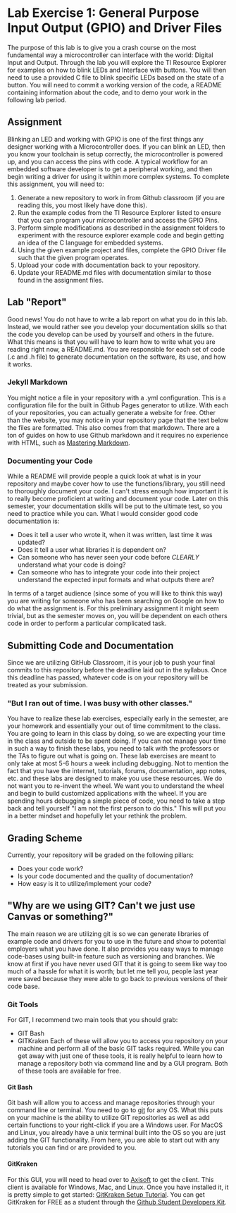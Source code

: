 # Lab Exercise 1: General Purpose Input Output (GPIO) and Driver Files
The purpose of this lab is to give you a crash course on the most fundamental way a microcontroller can interface with the world: Digital Input and Output. Through the lab you will explore the TI Resource Explorer for examples on how to blink LEDs and Interface with buttons. You will then need to use a provided C file to blink specific LEDs based on the state of a button. You will need to commit a working version of the code, a README containing information about the code, and to demo your work in the following lab period.

## Assignment
Blinking an LED and working with GPIO is one of the first things any designer working with a Microcontroller does. If you can blink an LED, then you know your toolchain is setup correctly, the microcontroller is powered up, and you can access the pins with code. A typical workflow for an embedded software developer is to get a peripheral working, and then begin writing a driver for using it within more complex systems. To complete this assignment, you will need to:
1. Generate a new repository to work in from Github classroom (if you are reading this, you most likely have done this).
2. Run the example codes from the TI Resource Explorer listed to ensure that you can program your microcontroller and access the GPIO Pins.
3. Perform simple modifications as described in the assignment folders to experiment with the resource explorer example code and begin getting an idea of the C language for embedded systems.
4. Using the given example project and files, complete the GPIO Driver file such that the given program operates.
4. Upload your code with documentation back to your repository.
5. Update your README.md files with documentation similar to those found in the assignment files.


## Lab "Report"
Good news! You do not have to write a lab report on what you do in this lab. Instead, we would rather see you develop your documentation skills so that the code you develop can be used by yourself and others in the future. What this means is that you will have to learn how to write what you are reading right now, a README.md. You are responsible for each set of code (.c and .h file) to generate documentation on the software, its use, and how it works.

### Jekyll Markdown
You might notice a file in your repository with a .yml configuration. This is a configuration file for the built in Github Pages generator to utilize. With each of your repositories, you can actually generate a website for free. Other than the website, you may notice in your repository page that the text below the files are formatted. This also comes from that markdown. There are a ton of guides on how to use Github markdown and it requires no experience with HTML, such as [Mastering Markdown](https://guides.github.com/features/mastering-markdown/).

### Documenting your Code
While a README will provide people a quick look at what is in your repository and maybe cover how to use the functions/library, you still need to thoroughly document your code. I can't stress enough how important it is to really become proficient at writing and document your code. Later on this semester, your documentation skills will be put to the ultimate test, so you need to practice while you can. What I would consider good code documentation is:
* Does it tell a user who wrote it, when it was written, last time it was updated?
* Does it tell a user what libraries it is dependent on?
* Can someone who has never seen your code before _CLEARLY_ understand what your code is doing?
* Can someone who has to integrate your code into their project understand the expected input formats and what outputs there are?

In terms of a target audience (since some of you will like to think this way) you are writing for someone who has been searching on Google on how to do what the assignment is. For this preliminary assignment it might seem trivial, but as the semester moves on, you will be dependent on each others code in order to perform a particular complicated task.

## Submitting Code and Documentation
Since we are utilizing GitHub Classroom, it is your job to push your final commits to this repository before the deadline laid out in the syllabus. Once this deadline has passed, whatever code is on your repository will be treated as your submission.

### "But I ran out of time. I was busy with other classes."
You have to realize these lab exercises, especially early in the semester, are your homework and essentially your out of time commitment to the class. You are going to learn in this class by doing, so we are expecting your time in the class and outside to be spent doing. If you can not manage your time in such a way to finish these labs, you need to talk with the professors or the TAs to figure out what is going on. These lab exercises are meant to only take at most 5-6 hours a week including debugging. Not to mention the fact that you have the internet, tutorials, forums, documentation, app notes, etc. and these labs are designed to make you use these resources. We do not want you to re-invent the wheel. We want you to understand the wheel and begin to build customized applications with the wheel. If you are spending hours debugging a simple piece of code, you need to take a step back and tell yourself "I am not the first person to do this." This will put you in a better mindset and hopefully let your rethink the problem.

## Grading Scheme
Currently, your repository will be graded on the following pillars:
* Does your code work?
* Is your code documented and the quality of documentation?
* How easy is it to utilize/implement your code?

## "Why are we using GIT? Can't we just use Canvas or something?"
The main reason we are utilizing git is so we can generate libraries of example code and drivers for you to use in the future and show to potential employers what you have done. It also provides you easy ways to manage code-bases using built-in feature such as versioning and branches. We know at first if you have never used GIT that it is going to seem like way too much of a hassle for what it is worth; but let me tell you, people last year were saved because they were able to go back to previous versions of their code base.

### Git Tools
For GIT, I recommend two main tools that you should grab:
* GIT Bash
* GITKraken
Each of these will allow you to access you repository on your machine and perform all of the basic GIT tasks required. While you can get away with just one of these tools, it is really helpful to learn how to manage a repository both via command line and by a GUI program. Both of these tools are available for free.

#### Git Bash
Git bash will allow you to access and manage repositories through your command line or terminal. You need to go to [git](https://git-scm.com/downloads) for any OS. What this puts on your machine is the ability to utilize GIT repositories as well as add certain functions to your right-click if you are a Windows user. For MacOS and Linux, you already have a unix terminal built into the OS so you are just adding the GIT functionality. From here, you are able to start out with any tutorials you can find or are provided to you.

#### GitKraken
For this GUI, you will need to head over to [Axisoft](https://www.gitkraken.com/download) to get the client. This client is available for Windows, Mac, and Linux. Once you have installed it, it is pretty simple to get started: [GitKraken Setup Tutorial](https://youtu.be/ZKkMwTeAij4). You can get GitKraken for FREE as a student through the [Github Student Developers Kit](https://education.github.com/pack).
